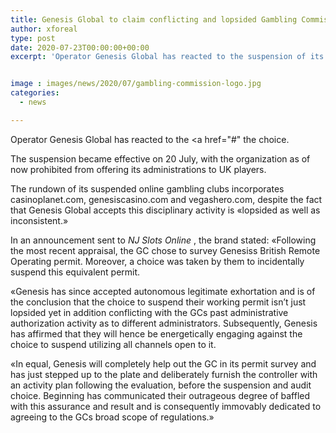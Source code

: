 ```yaml
---
title: Genesis Global to claim conflicting and lopsided Gambling Commission suspension
author: xforeal 
type: post
date: 2020-07-23T00:00:00+00:00
excerpt: 'Operator Genesis Global has reacted to the suspension of its permit by the Gambling Commission by affirming it will "overwhelmingly request" the decision '


image : images/news/2020/07/gambling-commission-logo.jpg
categories:
  - news

---
```

Operator Genesis Global has reacted to the <a href="#" the choice. 

The suspension became effective on 20 July, with the organization as of now prohibited from offering its administrations to UK players. 

The rundown of its suspended online gambling clubs incorporates casinoplanet.com, genesiscasino.com and vegashero.com, despite the fact that Genesis Global accepts this disciplinary activity is &#171;lopsided as well as inconsistent.&#187; 

In an announcement sent to _NJ Slots Online_ , the brand stated: &#171;Following the most recent appraisal, the GC chose to survey Genesiss British Remote Operating permit. Moreover, a choice was taken by them to incidentally suspend this equivalent permit. 

&#171;Genesis has since accepted autonomous legitimate exhortation and is of the conclusion that the choice to suspend their working permit isn&#8217;t just lopsided yet in addition conflicting with the GCs past administrative authorization activity as to different administrators. Subsequently, Genesis has affirmed that they will hence be energetically engaging against the choice to suspend utilizing all channels open to it. 

&#171;In equal, Genesis will completely help out the GC in its permit survey and has just stepped up to the plate and deliberately furnish the controller with an activity plan following the evaluation, before the suspension and audit choice. Beginning has communicated their outrageous degree of baffled with this assurance and result and is consequently immovably dedicated to agreeing to the GCs broad scope of regulations.&#187;